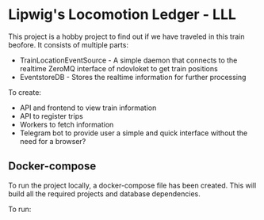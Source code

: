 # Lipwig's Locomotion Ledger - LLL

This project is a hobby project to find out if we have traveled in this train beofore. It consists of multiple parts:

- TrainLocationEventSource - A simple daemon that connects to the realtime ZeroMQ interface of ndovloket to get train positions
- EventstoreDB - Stores the realtime information for further processing

To create:

- API and frontend to view train information
- API to register trips
- Workers to fetch information
- Telegram bot to provide user a simple and quick interface without the need for a browser?

## Docker-compose

To run the project locally, a docker-compose file has been created. This will build all
the required projects and database dependencies.

To run:
